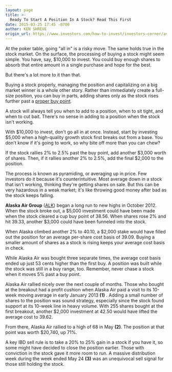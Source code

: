 ```yaml
---
layout: page
title: >-
  Ready To Start A Position In A Stock? Read This First
date: 2015-03-25 17:45 -0700
author: KEN SHREVE
origin_url: https://www.investors.com/how-to-invest/investors-corner/average-up-in-price-with-winning-stocks/
---
```


At the poker table, going "all in" is a risky move. The same holds true in the stock market. On the surface, the processing of buying a stock might seem simple. You have, say, \$10,000 to invest. You could buy enough shares to absorb that entire amount in a single purchase and hope for the best.

But there's a lot more to it than that.

Buying a stock properly, managing the position and capitalizing on a big market winner is a whole other story. Rather than immediately create a full-size position, you can buy in parts, adding shares only as the stock rises further past a [proper buy point](http://education.investors.com/courselandingpage.aspx).

A stock will always tell you when to add to a position, when to sit tight, and when to cut bait. There's no sense in adding to a position when the stock isn't working.

With \$10,000 to invest, don't go all in at once. Instead, start by investing \$5,000 when a high-quality growth stock first breaks out from a base. You don't know if it's going to work, so why bite off more than you can chew?

If the stock rallies 2% to 2.5% past the buy point, add another \$3,000 worth of shares. Then, if it rallies another 2% to 2.5%, add the final \$2,000 to the position.

The process is known as pyramiding, or averaging up in price. Few investors do it because it's counterintuitive. Most average down in a stock that isn't working, thinking they're getting shares on sale. But this can be very hazardous in a weak market; it's like throwing good money after bad as the stock keeps falling.

**Alaska Air Group** ([ALK](https://research.investors.com/quote.aspx?symbol=ALK)) began a long run to new highs in October 2012. When the stock broke out, a \$5,000 investment could have been made when the stock cleared a cup buy point of 38.56. When shares rose 2% and hit 39.33, another \$3,000 could have been funneled into the stock.

When Alaska climbed another 2% to 40.10, a \$2,000 stake would have filled out the position for an average per-share cost basis of 39.09. Buying a smaller amount of shares as a stock is rising keeps your average cost basis in check.

While Alaska Air was bought three separate times, the average cost basis ended up just 53 cents higher than the first buy. A position was built while the stock was still in a buy range, too. Remember, never chase a stock when it moves 5% past a buy point.

Alaska Air rallied nicely over the next couple of months. Those who bought at the breakout had a profit cushion when Alaska Air paid a visit to its 10-week moving average in early January 2013 **(1)** . Adding a small number of shares to the position was sound strategy, especially since the stock found support at its 10-week line in heavy volume. With 255 shares bought at the first breakout, another \$2,000 investment at 42.50 would have lifted the average cost to 39.62.

From there, Alaska Air rallied to a high of 68 in May **(2)**. The position at that point was worth \$20,740, up 71%.

A key IBD sell rule is to take a 20% to 25% gain in a stock if you have it, so some might have decided to close the position earlier. Those with conviction in the stock gave it more room to run. A massive distribution week during the week ended May 24 **(3)** was an unequivocal sell signal for those still holding the stock.
